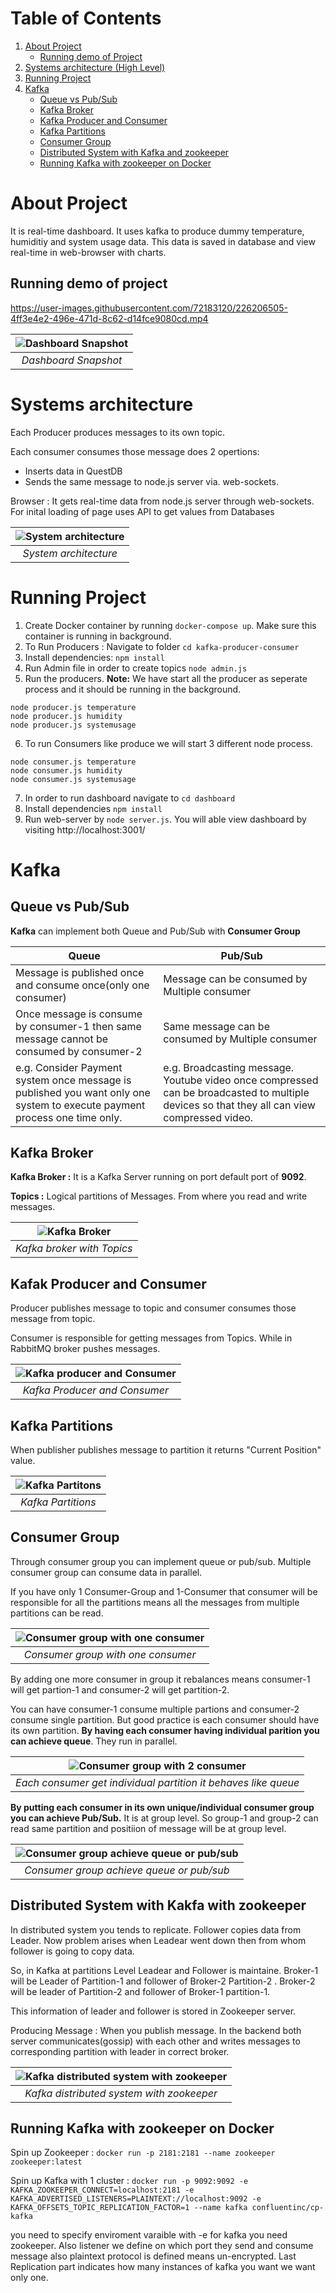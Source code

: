 # Table of Contents
1. [About Project](#about-project)
    - [Running demo of Project](#running-demo-of-project)
2. [Systems architecture (High Level)](#systems-architecture)
3. [Running Project](#running-project)
4. [Kafka](#kafka)
    - [Queue vs Pub/Sub](#queue-vs-pubsub)
    - [Kafka Broker](#kafka-broker)
    - [Kafka Producer and Consumer](#kafak-producer-and-consumer)
    - [Kafka Partitions](#kafka-partitions)
    - [Consumer Group](#consumer-group)
    - [Distributed System with Kafka and zookeeper](#distributed-system-with-kakfa-with-zookeeper)
    - [Running Kafka with zookeeper on Docker](#running-kafka-with-zookeeper-on-docker)


# **About Project**

It is real-time dashboard. It uses kafka to produce dummy temperature, humiditiy and system usage data. This data is saved in database and view real-time in web-browser with charts.

## **Running demo of project**


https://user-images.githubusercontent.com/72183120/226206505-4ff3e4e2-496e-471d-8c62-d14fce9080cd.mp4


| ![Dashboard Snapshot](./assets/dashboard.png) | 
|:--:| 
| *Dashboard Snapshot* |


# **Systems architecture**

Each Producer produces messages to its own topic.

Each consumer consumes those message does 2 opertions:
- Inserts data in QuestDB
- Sends the same message to node.js server via. web-sockets.

Browser : It gets real-time data from node.js server through web-sockets. For inital loading of page uses API to get values from Databases

| ![System architecture](./assets/system-architecture.png) | 
|:--:| 
| *System architecture* |


# **Running Project**

1. Create Docker container by running `docker-compose up`. Make sure this container is running in background.
2. To Run Producers : Navigate to folder `cd kafka-producer-consumer`
3. Install dependencies: `npm install`
4. Run Admin file in order to create topics `node admin.js`
5. Run the producers. **Note:** We have start all the producer as seperate process and it should be running in the background.
```
node producer.js temperature
node producer.js humidity
node producer.js systemusage
```
6. To run Consumers like produce we will start 3 different node process.
```
node consumer.js temperature
node consumer.js humidity
node consumer.js systemusage
```
7. In order to run dashboard navigate to `cd dashboard`
8. Install dependencies `npm install`
9. Run web-server by `node server.js`. You will able view dashboard by visiting http://localhost:3001/


# **Kafka**

## **Queue vs Pub/Sub**


**Kafka** can implement both Queue and Pub/Sub with **Consumer Group**

| Queue | Pub/Sub |
|-----------|-----------|
| Message is published once and consume once(only one consumer)| Message can be consumed by Multiple consumer|
| Once message is consume by consumer-1 then same message cannot be consumed by consumer-2 | Same message can be consumed by Multiple consumer|
| e.g. Consider Payment system once message is published you want only one system to execute payment process one time only.| e.g. Broadcasting message. Youtube video once compressed can be broadcasted to multiple devices so that they all can view compressed video. |


## **Kafka Broker**

**Kafka Broker :** It is a Kafka Server running on port default port of **9092**.

**Topics :** 
Logical partitions of Messages. From where you read and write messages.


| ![Kafka Broker](./assets/kafkabroker.png) | 
|:--:| 
| *Kafka broker with Topics* |


## **Kafak Producer and Consumer**

Producer publishes message to topic and consumer consumes those message from topic.

Consumer is responsible for getting messages from Topics. While in RabbitMQ broker pushes messages.

| ![Kafka producer and Consumer](./assets/producer_consumer.png) | 
|:--:| 
| *Kafka Producer and Consumer* |



## **Kafka Partitions**

When publisher publishes message to partition it returns "Current Position" value.

| ![Kafka Partitons](./assets/partitions.png) | 
|:--:| 
| *Kafka Partitions* |


## **Consumer Group**

Through consumer group you can implement queue or pub/sub. Multiple consumer group can consume data in parallel.

If you have only 1 Consumer-Group and 1-Consumer that consumer will be responsible for all the partitions means all the messages from multiple partitions can be read.

| ![Consumer group with one consumer](./assets/consumer-group-1.png) | 
|:--:| 
| *Consumer group with one consumer* |


By adding one more consumer in group it rebalances means consumer-1 will get partion-1 and consumer-2 will get partition-2. 

You can have consumer-1 consume multiple partions and consumer-2 consume single partition. But good practice is each consumer should have its own partition. **By having each consumer having individual parition you can achieve queue**. They run in parallel.


| ![Consumer group with 2 consumer](./assets/consumer-group-2.png) | 
|:--:| 
| *Each consumer get individual partition it behaves like queue* |


**By putting each consumer in its own unique/individual consumer group you can achieve Pub/Sub.** It is at group level. So group-1 and group-2 can read same partition and positiion of message will be at group level.


| ![Consumer group achieve queue or pub/sub](./assets/consumer-group-3.png) | 
|:--:| 
| *Consumer group achieve queue or pub/sub* |



## **Distributed System with Kakfa with zookeeper**

In distributed system you tends to replicate. Follower copies data from Leader. Now problem arises when Leadear went down then from whom follower is going to copy data.

So, in Kafka at partitions Level Leadear and Follower is maintaine. Broker-1 will be Leader of Partition-1 and follower of Broker-2 Partition-2 . Broker-2 will be leader of Partition-2 and follower of Broker-1 partition-1.

This information of leader and follower is stored in Zookeeper server.

Producing Message : When you publish message. In the backend both server communicates(gossip) with each other and writes messages to corresponding partition with leader in correct broker.
 

| ![Kafka distributed system with zookeeper](./assets/distributed-kafka-zookeeper.png) | 
|:--:| 
| *Kafka distributed system with zookeeper* |


## **Running Kafka with zookeeper on Docker**

Spin up Zookeeper : 
```docker run -p 2181:2181 --name zookeeper zookeeper:latest```


Spin up Kafka with 1 cluster : 
```docker run -p 9092:9092 -e KAFKA_ZOOKEEPER_CONNECT=localhost:2181 -e KAFKA_ADVERTISED_LISTENERS=PLAINTEXT://localhost:9092 -e KAFKA_OFFSETS_TOPIC_REPLICATION_FACTOR=1 --name kafka confluentinc/cp-kafka```

you need to specify enviroment varaible with -e for kafka you need zookeeper. Also listener  we define on which port they send and consume message also plaintext protocol is defined means un-encrypted. Last Replication part indicates how many instances of kafka you want we want only one.
